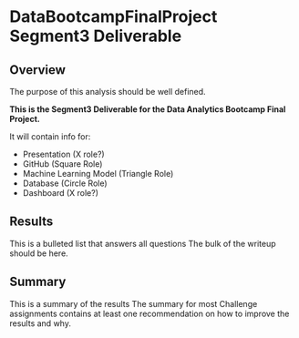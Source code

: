 # DataBootcampFinalProject Segment3 Deliverable

## Overview

The purpose of this analysis should be well defined.

**This is the Segment3 Deliverable for the Data Analytics Bootcamp Final Project.**

It will contain info for:

- Presentation (X role?)
- GitHub (Square Role)
- Machine Learning Model (Triangle Role)
- Database (Circle Role)
- Dashboard (X role?)

## Results

This is a bulleted list that answers all questions
The bulk of the writeup should be here.

## Summary

This is a summary of the results
The summary for most Challenge assignments contains at least one recommendation on how to improve the results and why.


